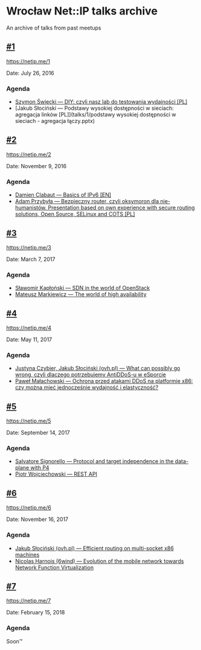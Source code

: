 # Wrocław Net::IP talks archive
An archive of talks from past meetups

## [#1](1/)
https://netip.me/1

Date: July 26, 2016

### Agenda
* [Szymon Święcki — DIY: czyli nasz lab do testowania wydajności [PL]](talks/1/diy-lab)
* [Jakub Słociński — Podstawy wysokiej dostępności w sieciach: agregacja linków [PL]](talks/1/podstawy wysokiej dostępności w sieciach - agregacja łączy.pptx)


## [#2](2/)
https://netip.me/2

Date: November 9, 2016

### Agenda
* [Damien Clabaut — Basics of IPv6 [EN]](talks/2/basics-of-ipv6)
* [Adam Przybyła — Bezpieczny router, czyli oksymoron dla nie-humanistów. Presentation based on own experience with secure routing solutions, Open Source, SELinux and COTS [PL]](talks/2/bezpieczny-router)


## [#3](3/)
https://netip.me/3

Date: March 7, 2017

### Agenda
* [Sławomir Kapłoński — SDN in the world of OpenStack](3/sdn-openstack)
* [Mateusz Markiewicz — The world of high availability](3/high-availability)


## [#4](4/)
https://netip.me/4

Date: May 11, 2017

### Agenda
* [Justyna Czybier, Jakub Słociński (ovh.pl) — What can possibly go wrong, czyli dlaczego potrzebujemy AntiDDoS-u w eSporcie](4/esport-addos)
* [Paweł Małachowski — Ochrona przed atakami DDoS na platformie x86: czy można mieć jednocześnie wydajność i elastyczność?](4/x86-addos)


## [#5](5/)
https://netip.me/5

Date: September 14, 2017

### Agenda
* [Salvatore Signorello — Protocol and target independence in the data-plane with P4](5/data-plane)
* [Piotr Wojciechowski — REST API](5/control-plane)


## [#6](6/)
https://netip.me/6

Date: November 16, 2017

### Agenda
* [Jakub Słociński (ovh.pl) — Efficient routing on multi-socket x86 machines](6/multisocket-routing)
* [Nicolas Harnois (6wind) — Evolution of the mobile network towards Network Function Virtualization](6/mobile-network)


## [#7](7/)
https://netip.me/7

Date: February 15, 2018

### Agenda
Soon™
